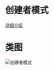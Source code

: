 # 创建者模式
[详细介绍](http://blog.zenghui.name/2017/06/25/gof-design-pattern-builder/)
# 类图
![创建者模式](https://github.com/elvinzeng/java-design-pattern-samples/raw/master/builder/diagrams/builder.png "builder")
